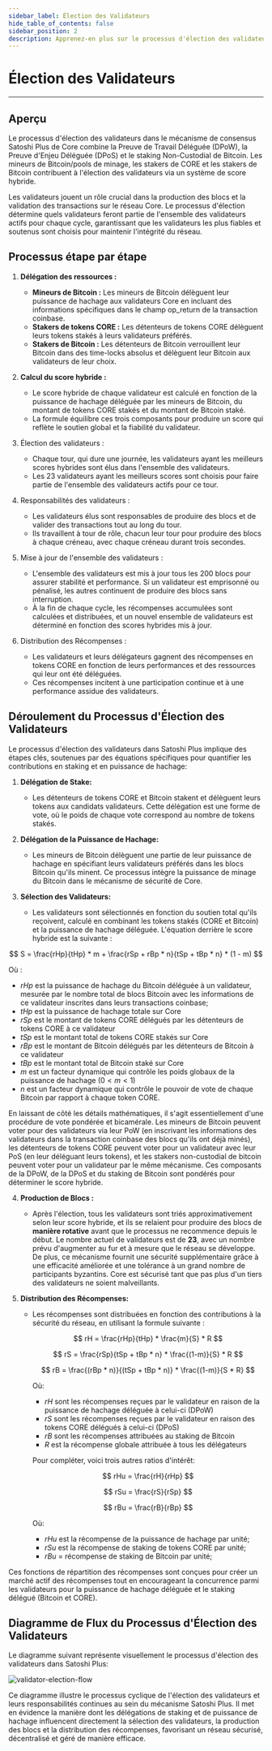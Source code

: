 ```yaml
---
sidebar_label: Élection des Validateurs
hide_table_of_contents: false
sidebar_position: 2
description: Apprenez-en plus sur le processus d'élection des validateurs Satoshi Plus
---
```


# Élection des Validateurs

---

## Aperçu

Le processus d'élection des validateurs dans le mécanisme de consensus Satoshi Plus de Core combine la Preuve de Travail Déléguée (DPoW), la Preuve d'Enjeu Déléguée (DPoS) et le staking Non-Custodial de Bitcoin. Les mineurs de Bitcoin/pools de minage, les stakers de CORE et les stakers de Bitcoin contribuent à l'élection des validateurs via un système de score hybride.

Les validateurs jouent un rôle crucial dans la production des blocs et la validation des transactions sur le réseau Core. Le processus d'élection détermine quels validateurs feront partie de l'ensemble des validateurs actifs pour chaque cycle, garantissant que les validateurs les plus fiables et soutenus sont choisis pour maintenir l'intégrité du réseau.

## Processus étape par étape

1. **Délégation des ressources :**
   - **Mineurs de Bitcoin :** Les mineurs de Bitcoin délèguent leur puissance de hachage aux validateurs Core en incluant des informations spécifiques dans le champ op_return de la transaction coinbase.
   - **Stakers de tokens CORE :** Les détenteurs de tokens CORE délèguent leurs tokens stakés à leurs validateurs préférés.
   - **Stakers de Bitcoin :** Les détenteurs de Bitcoin verrouillent leur Bitcoin dans des time-locks absolus et délèguent leur Bitcoin aux validateurs de leur choix.

2. **Calcul du score hybride :**
   - Le score hybride de chaque validateur est calculé en fonction de la puissance de hachage déléguée par les mineurs de Bitcoin, du montant de tokens CORE stakés et du montant de Bitcoin staké.
   - La formule équilibre ces trois composants pour produire un score qui reflète le soutien global et la fiabilité du validateur.

3. Élection des validateurs :
   - Chaque tour, qui dure une journée, les validateurs ayant les meilleurs scores hybrides sont élus dans l'ensemble des validateurs.
   - Les 23 validateurs ayant les meilleurs scores sont choisis pour faire partie de l'ensemble des validateurs actifs pour ce tour.

4. Responsabilités des validateurs :
   - Les validateurs élus sont responsables de produire des blocs et de valider des transactions tout au long du tour.
   - Ils travaillent à tour de rôle, chacun leur tour pour produire des blocs à chaque créneau, avec chaque créneau durant trois secondes.

5. Mise à jour de l'ensemble des validateurs :
   - L'ensemble des validateurs est mis à jour tous les 200 blocs pour assurer stabilité et performance. Si un validateur est emprisonné ou pénalisé, les autres continuent de produire des blocs sans interruption.
   - À la fin de chaque cycle, les récompenses accumulées sont calculées et distribuées, et un nouvel ensemble de validateurs est déterminé en fonction des scores hybrides mis à jour.

6. Distribution des Récompenses :
   - Les validateurs et leurs délégateurs gagnent des récompenses en tokens CORE en fonction de leurs performances et des ressources qui leur ont été déléguées.
   - Ces récompenses incitent à une participation continue et à une performance assidue des validateurs.

## Déroulement du Processus d'Élection des Validateurs​

Le processus d'élection des validateurs dans Satoshi Plus implique des étapes clés, soutenues par des équations spécifiques pour quantifier les contributions en staking et en puissance de hachage:

1. **Délégation de Stake:**
   - Les détenteurs de tokens CORE et Bitcoin stakent et délèguent leurs tokens aux candidats validateurs. Cette délégation est une forme de vote, où le poids de chaque vote correspond au nombre de tokens stakés.

2. **Délégation de la Puissance de Hachage:**
   - Les mineurs de Bitcoin délèguent une partie de leur puissance de hachage en spécifiant leurs validateurs préférés dans les blocs Bitcoin qu'ils minent. Ce processus intègre la puissance de minage du Bitcoin dans le mécanisme de sécurité de Core.

3. **Sélection des Validateurs:**
   - Les validateurs sont sélectionnés en fonction du soutien total qu'ils reçoivent, calculé en combinant les tokens stakés (CORE et Bitcoin) et la puissance de hachage déléguée. L'équation derrière le score hybride est la suivante :

$$
 S = \frac{rHp}{tHp} * m + \frac{rSp + rBp * n}{tSp + tBp * n} * (1 - m) 
$$

Où :

- $rHp$ est la puissance de hachage du Bitcoin déléguée à un validateur, mesurée par le nombre total de blocs Bitcoin avec les informations de ce validateur inscrites dans leurs transactions coinbase;
- $tHp$ est la puissance de hachage totale sur Core
- $rSp$ est le montant de tokens CORE délégués par les détenteurs de tokens CORE à ce validateur
- $tSp$ est le montant total de tokens CORE stakés sur Core
- $rBp$ est le montant de Bitcoin délégués par les détenteurs de Bitcoin à ce validateur
- $tBp$ est le montant total de Bitcoin staké sur Core
- $m$ est un facteur dynamique qui contrôle les poids globaux de la puissance de hachage $(0 < m <1)$
- $n$ est un facteur dynamique qui contrôle le pouvoir de vote de chaque Bitcoin par rapport à chaque token CORE.

En laissant de côté les détails mathématiques, il s'agit essentiellement d'une procédure de vote pondérée et bicamérale. Les mineurs de Bitcoin peuvent voter pour des validateurs via leur PoW (en inscrivant les informations des validateurs dans la transaction coinbase des blocs qu'ils ont déjà minés), les détenteurs de tokens CORE peuvent voter pour un validateur avec leur PoS (en leur déléguant leurs tokens), et les stakers non-custodial de bitcoin peuvent voter pour un validateur par le même mécanisme. Ces composants de la DPoW, de la DPoS et du staking de Bitcoin sont pondérés pour déterminer le score hybride.

4. **Production de Blocs :**
   - Après l'élection, tous les validateurs sont triés approximativement selon leur score hybride, et ils se relaient pour produire des blocs de **manière rotative** avant que le processus ne recommence depuis le début. Le nombre actuel de validateurs est de **23**, avec un nombre prévu d'augmenter au fur et à mesure que le réseau se développe. De plus, ce mécanisme fournit une sécurité supplémentaire grâce à une efficacité améliorée et une tolérance à un grand nombre de participants byzantins. Core est sécurisé tant que pas plus d'un tiers des validateurs ne soient malveillants.

5. **Distribution des Récompenses:**
   - Les récompenses sont distribuées en fonction des contributions à la sécurité du réseau, en utilisant la formule suivante :

     $$
        rH = \frac{rHp}{tHp} * \frac{m}{S} * R
     $$

     $$
        rS = \frac{rSp}{tSp + tBp * n} * \frac{(1-m)}{S} * R
     $$

     $$
        rB = \frac{(rBp * n)}{(tSp + tBp * n)} * \frac{(1-m)}{S * R}
     $$

     Où:

     - $rH$ sont les récompenses reçues par le validateur en raison de la puissance de hachage déléguée à celui-ci (DPoW)
     - $rS$ sont les récompenses reçues par le validateur en raison des tokens CORE délégués à celui-ci (DPoS)
     - $rB$ sont les récompenses attribuées au staking de Bitcoin
     - $R$ est la récompense globale attribuée à tous les délégateurs

     Pour compléter, voici trois autres ratios d'intérêt:

     $$
        rHu = \frac{rH}{rHp}
     $$

     $$
        rSu = \frac{rS}{rSp}
     $$

     $$
        rBu = \frac{rB}{rBp}
     $$

     Où:

     - $rHu$ est la récompense de la puissance de hachage par unité;
     - $rSu$ est la récompense de staking de tokens CORE par unité;
     - $rBu$ = récompense de staking de Bitcoin par unité;

Ces fonctions de répartition des récompenses sont conçues pour créer un marché actif des récompenses tout en encourageant la concurrence parmi les validateurs pour la puissance de hachage déléguée et le staking délégué (Bitcoin et CORE).

## Diagramme de Flux du Processus d'Élection des Validateurs

Le diagramme suivant représente visuellement le processus d'élection des validateurs dans Satoshi Plus:

![validator-election-flow](../../../../static/img/staoshi-plus/validator-election-flow.png)

Ce diagramme illustre le processus cyclique de l'élection des validateurs et leurs responsabilités continues au sein du mécanisme Satoshi Plus. Il met en évidence la manière dont les délégations de staking et de puissance de hachage influencent directement la sélection des validateurs, la production des blocs et la distribution des récompenses, favorisant un réseau sécurisé, décentralisé et géré de manière efficace.
